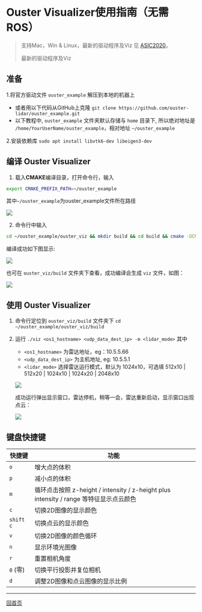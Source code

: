# Ouster Visualizer使用指南（无需ROS）
> 支持Mac，Win & Linux，最新的驱动程序及Viz 见 [ASIC2020](/asic2020)。
>
> 最新的驱动程序及Viz

## 准备

1.将官方驱动文件 `ouster_example` 解压到本地的机器上

- 或者用以下代码从GitHub上克隆 `git clone https://github.com/ouster-lidar/ouster_example.git`
- 以下教程中, `ouster_example` 文件夹默认存储与 `home` 目录下, 所以绝对地址是 `/home/YourUserName/ouster_example`，相对地址 `~/ouster_example`

2.安装依赖库 `sudo apt install libvtk6-dev libeigen3-dev`

## 编译 **Ouster Visualizer**

1. 载入**CMAKE**编译目录，打开命令行，输入
	
```bash
export CMAKE_PREFIX_PATH=~/ouster_example
```

其中`~/ouster_example`为ouster_example文件所在路径
	
![](./imgs/export_cmake.png)
	
2. 命令行中输入

```bash
cd ~/ouster_example/ouster_viz && mkdir build && cd build && cmake -DCMAKE_BUILD_TYPE=Release .. && make
```
编译成功如下图显示:
	
![](./imgs/build_success.png)

也可在 `ouster_viz/build` 文件夹下查看，成功编译会生成 `viz` 文件，如图：
	
![](./imgs/build_success_viz.png)
	
## 使用 **Ouster Visualizer**
1. 命令行定位到 `ouster_viz/build` 文件夹下 `cd ~/ouster_example/ouster_viz/build`
	
2. 运行 `./viz <os1_hostname> <udp_data_dest_ip> -m <lidar_mode>` 其中
	- `<os1_hostname>` 为雷达地址，eg：10.5.5.66
	- `<udp_data_dest_ip>` 为主机地址, eg: 10.5.5.1
	-  `<lidar_mode>` 选择雷达运行模式，默认为 1024x10，可选填 512x10 | 512x20 | 1024x10 | 1024x20 | 2048x10
	
	![](./imgs/run_viz.png)
	
	成功运行弹出显示窗口，雷达停机，稍等一会，雷达重新启动，显示窗口出现点云：
	
	![](./imgs/run_success.png)

## 键盘快捷键

| 快捷键 | 功能 |
| ----| ------------ |
| `o` | 增大点的体积 |
| `p` | 减小点的体积 |
| `m` | 循环点击按照 z-height / intensity / z-height plus intensity / range 等特征显示点云颜色  |
| `c` | 切换2D图像的显示颜色 |
| `shift c` | 切换点云的显示颜色 |
| `v` | 切换2D图像的颜色循环 |
| `n` | 显示环境光图像 |
| `r` | 重置相机角度
| `0` (零) | 切换平行投影并复位相机 |
| `d` | 调整2D图像和点云图像的显示比例 |

---
[回首页](README)